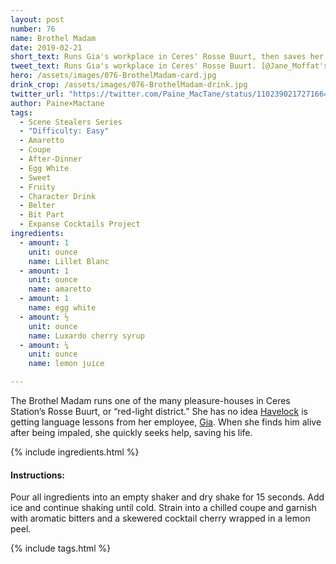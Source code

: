 ```yaml
---
layout: post
number: 76
name: Brothel Madam
date: 2019-02-21
short_text: Runs Gia's workplace in Ceres' Rosse Buurt, then saves her love's life. 
tweet_text: Runs Gia's workplace in Ceres' Rosse Buurt. [@Jane_Moffat's](https://twitter.com/Jane_Moffat) drawled "Have fun" before Havelock's language lesson, & her quick reaction to him being alive, show the character's jaded-yet-caring nature.
hero: /assets/images/076-BrothelMadam-card.jpg
drink_crop: /assets/images/076-BrothelMadam-drink.jpg
twitter_url: "https://twitter.com/Paine_MacTane/status/1102390217271664645"
author: Paine×Mactane
tags:
  - Scene Stealers Series
  - "Difficulty: Easy"
  - Amaretto
  - Coupe
  - After-Dinner
  - Egg White
  - Sweet
  - Fruity
  - Character Drink
  - Belter
  - Bit Part
  - Expanse Cocktails Project
ingredients:
  - amount: 1
    unit: ounce
    name: Lillet Blanc
  - amount: 1
    unit: ounce
    name: amaretto
  - amount: 1
    name: egg white
  - amount: ½
    unit: ounce
    name: Luxardo cherry syrup
  - amount: ¼
    unit: ounce
    name: lemon juice

---
```


The Brothel Madam runs one of the many pleasure-houses in Ceres Station’s Rosse Buurt, or “red-light district.” She has no idea [Havelock](/cocktails/2017/10/31/dimitri-havelock/) is getting language lessons from her employee, [Gia](/cocktails/1017/10/10/gia/). When she finds him alive after being impaled, she quickly seeks help, saving his life.

{% include ingredients.html %}

#### Instructions:

Pour all ingredients into an empty shaker and dry shake for 15 seconds. Add ice and continue shaking until cold. Strain into a chilled coupe and garnish with aromatic bitters and a skewered cocktail cherry wrapped in a lemon peel.  

{% include tags.html %}
